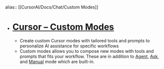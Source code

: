 alias:: [[CursorAI/Docs/Chat/Custom Modes]]

- # [Cursor – Custom Modes](https://docs.cursor.com/chat/custom-modes)
	- Create custom Cursor modes with tailored tools and prompts to personalize AI assistance for specific workflows
	- Custom modes allows you to compose new modes with tools and prompts that fits your workflow. These are in addition to [Agent](/chat/agent.mdx), [Ask](/chat/ask.mdx), and [Manual](/chat/manual.mdx) mode which are built-in.